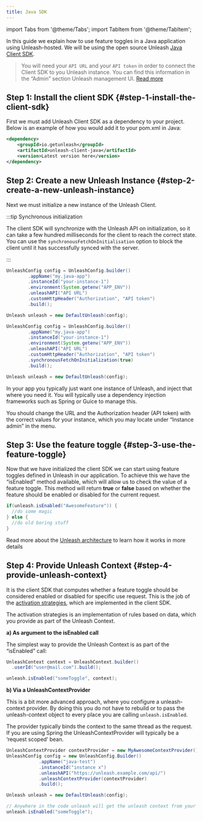 ```yaml
---
title: Java SDK
---
```


import Tabs from '@theme/Tabs'; import TabItem from '@theme/TabItem';

In this guide we explain how to use feature toggles in a Java application using Unleash-hosted. We will be using the open source Unleash [Java Client SDK](https://github.com/Unleash/unleash-client-java).

> You will need your `API URL` and your `API token` in order to connect the Client SDK to you Unleash instance. You can find this information in the “Admin” section Unleash management UI. [Read more](../../how-to/how-to-create-api-tokens)

## Step 1: Install the client SDK {#step-1-install-the-client-sdk}

First we must add Unleash Client SDK as a dependency to your project. Below is an example of how you would add it to your pom.xml in Java:

```xml
<dependency>
    <groupId>io.getunleash</groupId>
    <artifactId>unleash-client-java</artifactId>
    <version>Latest version here</version>
</dependency>
```

## Step 2: Create a new Unleash Instance {#step-2-create-a-new-unleash-instance}

Next we must initialize a new instance of the Unleash Client.

:::tip Synchronous initialization

The client SDK will synchronize with the Unleash API on initialization, so it can take a few hundred milliseconds for the client to reach the correct state. You can use the `synchronousFetchOnInitialisation` option to block the client until it has successfully synced with the server.

:::

<Tabs>
  <TabItem value="async" label="Asynchronous initialization" default>

```java
UnleashConfig config = UnleashConfig.builder()
        .appName("my.java-app")
        .instanceId("your-instance-1")
        .environment(System.getenv("APP_ENV"))
        .unleashAPI("API URL")
        .customHttpHeader("Authorization", "API token")
        .build();

Unleash unleash = new DefaultUnleash(config);
```

  </TabItem>
  <TabItem value="sync" label="Synchronous initializiation">

```java
UnleashConfig config = UnleashConfig.builder()
        .appName("my.java-app")
        .instanceId("your-instance-1")
        .environment(System.getenv("APP_ENV"))
        .unleashAPI("API URL")
        .customHttpHeader("Authorization", "API token")
        .synchronousFetchOnInitialization(true)
        .build();

Unleash unleash = new DefaultUnleash(config);
```

  </TabItem>
</Tabs>

In your app you typically just want one instance of Unleash, and inject that where you need it. You will typically use a dependency injection frameworks such as Spring or Guice to manage this.

You should change the URL and the Authorization header (API token) with the correct values for your instance, which you may locate under “Instance admin” in the menu.

## Step 3: Use the feature toggle {#step-3-use-the-feature-toggle}

Now that we have initialized the client SDK we can start using feature toggles defined in Unleash in our application. To achieve this we have the “isEnabled” method available, which will allow us to check the value of a feature toggle. This method will return **true** or **false** based on whether the feature should be enabled or disabled for the current request.

```java
if(unleash.isEnabled("AwesomeFeature")) {
  //do some magic
} else {
  //do old boring stuff
}
```

Read more about the [Unleash architecture](https://www.unleash-hosted.com/articles/our-unique-architecture) to learn how it works in more details

## Step 4: Provide Unleash Context {#step-4-provide-unleash-context}

It is the client SDK that computes whether a feature toggle should be considered enabled or disabled for specific use request. This is the job of the [activation strategies](../../reference/activation-strategies.md), which are implemented in the client SDK.

The activation strategies is an implementation of rules based on data, which you provide as part of the Unleash Context.

**a) As argument to the isEnabled call**

The simplest way to provide the Unleash Context is as part of the “isEnabled” call:

```java
UnleashContext context = UnleashContext.builder()
  .userId("user@mail.com").build();

unleash.isEnabled("someToggle", context);
```

**b) Via a UnleashContextProvider**

This is a bit more advanced approach, where you configure a unleash-context provider. By doing this you do not have to rebuild or to pass the unleash-context object to every place you are calling `unleash.isEnabled`.

The provider typically binds the context to the same thread as the request. If you are using Spring the UnleashContextProvider will typically be a ‘request scoped’ bean.

```java
UnleashContextProvider contextProvider = new MyAwesomeContextProvider();
UnleashConfig config = new UnleashConfig.Builder()
            .appName("java-test")
            .instanceId("instance x")
            .unleashAPI("https://unleash.example.com/api/")
            .unleashContextProvider(contextProvider)
            .build();

Unleash unleash = new DefaultUnleash(config);

// Anywhere in the code unleash will get the unleash context from your registered provider.
unleash.isEnabled("someToggle");
```
